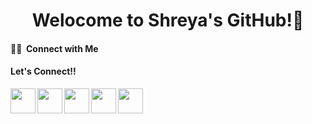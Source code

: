<h1 align="center">Welocome to Shreya's GitHub!👋</h1>

#### 🤝🏻 &nbsp;Connect with Me
#### Let's Connect!!
<a href="https://www.linkedin.com/in/shreya-bansall/">
  <img align="left" width="40px" src="https://img.icons8.com/fluent/48/000000/linkedin.png" />
</a>
<a href = "mailto:shreyab2400@gmail.com">
  <img align="left" width="40px" src="https://img.icons8.com/color/48/000000/gmail.png" />
</a>
<a href="hhttps://www.instagram.com/shreyabansall_/">
  <img align="left" width="40px" src="https://img.icons8.com/fluent/48/000000/instagram-new.png" />
</a>
<a href="https://www.hackerrank.com/shreyabansal?hr_r=1">
  <img align="left" width="40px" src="https://img.icons8.com/windows/32/000000/hackerrank.png" />
</a>
<a href="https://twitter.com/Shreya_bansall">
  <img align="left" width="40px" src="https://img.icons8.com/fluent/48/000000/twitter.png" />
</a>
